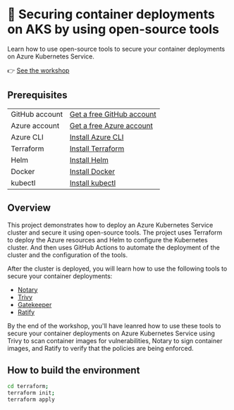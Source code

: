 # 🔑 Securing container deployments on AKS by using open-source tools​

Learn how to use open-source tools to secure your container deployments on Azure Kubernetes Service.

<!-- TODO: Add aka link -->

👉 [See the workshop]() 

## Prerequisites

| | |
|----------------------|------------------------------------------------------|
| GitHub account       | [Get a free GitHub account](https://github.com/join) |
| Azure account        | [Get a free Azure account](https://azure.microsoft.com/free) |
| Azure CLI            | [Install Azure CLI](https://docs.microsoft.com/en-us/cli/azure/install-azure-cli) |
| Terraform            | [Install Terraform](https://learn.hashicorp.com/tutorials/terraform/install-cli) |
| Helm                 | [Install Helm](https://helm.sh/docs/intro/install/) |
| Docker               | [Install Docker](https://docs.docker.com/get-docker/) |
| kubectl              | [Install kubectl](https://kubernetes.io/docs/tasks/tools/install-kubectl/) |

## Overview

This project demonstrates how to deploy an Azure Kubernetes Service cluster and secure it using open-source tools. The project uses Terraform to deploy the Azure resources and Helm to configure the Kubernetes cluster. And then uses GitHub Actions to automate the deployment of the cluster and the configuration of the tools. 

After the cluster is deployed, you will learn how to use the following tools to secure your container deployments:

- [Notary](https://github.com/notaryproject/notary)
- [Trivy](https://github.com/aquasecurity/trivy)
- [Gatekeeper](https://github.com/open-policy-agent/gatekeeper-library)
- [Ratify](https://github.com/deislabs/ratify)


By the end of the workshop, you'll have leanred how to use these tools to secure your container deployments on Azure Kubernetes Service using Trivy to scan container images for vulnerabilities, Notary to sign container images, and Ratify to verify that the policies are being enforced.

## How to build the environment

```bash
cd terraform;
terraform init;
terraform apply
```


